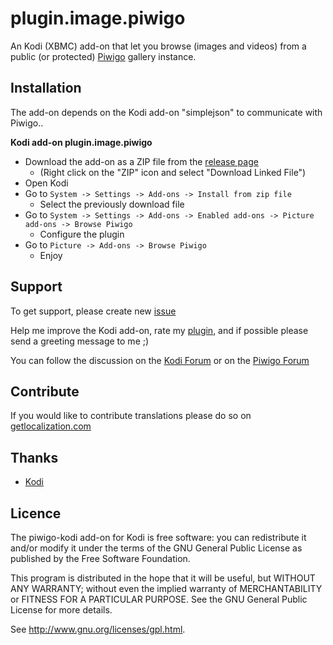 plugin.image.piwigo
====================

An Kodi (XBMC) add-on that let you browse (images and videos) from a public (or protected) [Piwigo](http://piwigo.org/) gallery instance.

Installation
------------

The add-on depends on the Kodi add-on "simplejson" to communicate with Piwigo..

**Kodi add-on plugin.image.piwigo**

 - Download the add-on as a ZIP file from the [release page](https://github.com/abrenoch/piwigo-kodi/releases)
   - (Right click on the "ZIP" icon and select "Download Linked File")
 - Open Kodi
 - Go to `System -> Settings -> Add-ons -> Install from zip file`
   - Select the previously download file 
 - Go to `System -> Settings -> Add-ons -> Enabled add-ons -> Picture add-ons -> Browse Piwigo`
   - Configure the plugin
 - Go to `Picture -> Add-ons -> Browse Piwigo`
   - Enjoy

Support
------

To get support, please create new [issue](https://github.com/abrenoch/piwigo-kodi/issues)

Help me improve the Kodi add-on, rate my [plugin](http://piwigo.org/ext/extension_view.php?eid=770), and if possible please send a greeting message to me ;)

You can follow the discussion on the [Kodi Forum](http://forum.kodi.tv/showthread.php?tid=202393) or on the [Piwigo Forum](http://piwigo.org/forum/viewtopic.php?pid=159813)

Contribute
------

If you would like to contribute translations please do so on [getlocalization.com](https://www.getlocalization.com/piwigokodi/)

Thanks
------

* [Kodi](http://kodi.tv/)

Licence
-------
The piwigo-kodi add-on for Kodi is free software:  you can redistribute it
and/or  modify  it under  the  terms  of the  GNU  General  Public License  as
published by the Free Software Foundation.

This program  is distributed in the hope  that it will be  useful, but WITHOUT
ANY WARRANTY; without even the  implied warranty of MERCHANTABILITY or FITNESS
FOR A PARTICULAR PURPOSE. See the GNU General Public License for more details.

See <http://www.gnu.org/licenses/gpl.html>.

